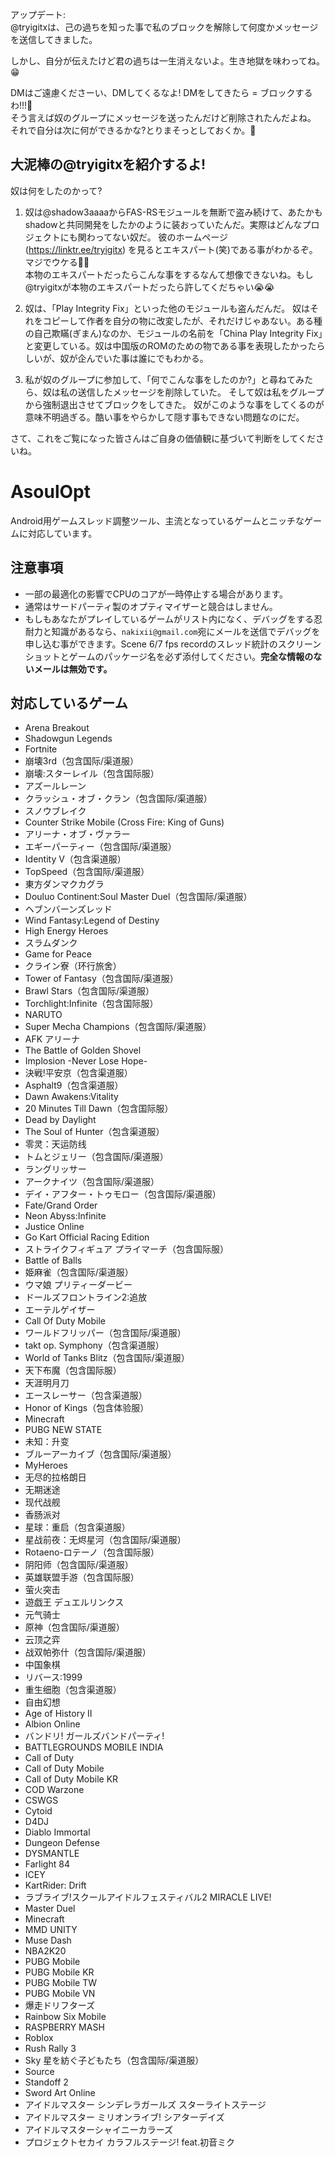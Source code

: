 アップデート:  
@tryigitxは、己の過ちを知った事で私のブロックを解除して何度かメッセージを送信してきました。
  
しかし、自分が伝えたけど君の過ちは一生消えないよ。生き地獄を味わってね。😁  
  
DMはご遠慮くださーい、DMしてくるなよ! DMをしてきたら = ブロックするわ!!!🤪  
そう言えば奴のグループにメッセージを送ったんだけど削除されたんだよね。<br>
それで自分は次に何ができるかな?とりまそっとしておくか。🤔  
  
  
## 大泥棒の@tryigitxを紹介するよ!

奴は何をしたのかって?

1. 奴は@shadow3aaaaからFAS-RSモジュールを無断で盗み続けて、あたかもshadowと共同開発をしたかのように装おっていたんだ。実際はどんなプロジェクトにも関わってない奴だ。
彼のホームページ (https://linktr.ee/tryigitx) を見るとエキスパート(笑)である事がわかるぞ。マジでウケる🤣🤣<br>
本物のエキスパートだったらこんな事をするなんて想像できないね。もし@tryigitxが本物のエキスパートだったら許してくだちゃい😭😭

2. 奴は、「Play Integrity Fix」といった他のモジュールも盗んだんだ。
奴はそれをコピーして作者を自分の物に改変したが、それだけじゃあない。ある種の自己欺瞞(ぎまん)なのか、モジュールの名前を「China Play Integrity Fix」と変更している。奴は中国版のROMのための物である事を表現したかったらしいが、奴が企んでいた事は誰にでもわかる。

3. 私が奴のグループに参加して、「何でこんな事をしたのか?」と尋ねてみたら、奴は私の送信したメッセージを削除していた。
そして奴は私をグループから強制退出させてブロックをしてきた。
奴がこのような事をしてくるのが意味不明過ぎる。酷い事をやらかして隠す事もできない問題なのにだ。

さて、これをご覧になった皆さんはご自身の価値観に基づいて判断をしてくださいね。  
  
# AsoulOpt
Android用ゲームスレッド調整ツール、主流となっているゲームとニッチなゲームに対応しています。

## 注意事項
- 一部の最適化の影響でCPUのコアが一時停止する場合があります。
- 通常はサードパーティ製のオプティマイザーと競合はしません。
- もしもあなたがプレイしているゲームがリスト内になく、デバッグをする忍耐力と知識があるなら、`nakixii@gmail.com`宛にメールを送信でデバッグを申し込む事ができます。Scene 6/7 fps recordのスレッド統計のスクリーンショットとゲームのパッケージ名を必ず添付してください。**完全な情報のないメールは無効です。**

## 対応しているゲーム
- Arena Breakout
- Shadowgun Legends
- Fortnite
- 崩壊3rd（包含国际/渠道服）
- 崩壊:スターレイル（包含国际服）
- アズールレーン
- クラッシュ・オブ・クラン（包含国际/渠道服）
- スノウブレイク
- Counter Strike Mobile (Cross Fire: King of Guns)
- アリーナ・オブ・ヴァラー 
- エギーパーティー（包含国际/渠道服）
- Identity V（包含渠道服）
- TopSpeed（包含国际/渠道服）
- 東方ダンマクカグラ
- Douluo Continent:Soul Master Duel（包含国际/渠道服）
- ヘブンバーンズレッド
- Wind Fantasy:Legend of Destiny
- High Energy Heroes
- スラムダンク
- Game for Peace
- クライン寮（环行旅舍）
- Tower of Fantasy（包含国际/渠道服）
- Brawl Stars（包含国际/渠道服）
- Torchlight:Infinite（包含国际服）
- NARUTO
- Super Mecha Champions（包含国际/渠道服）
- AFK アリーナ
- The Battle of Golden Shovel
- Implosion -Never Lose Hope-
- 決戦!平安京（包含渠道服）
- Asphalt9（包含渠道服）
- Dawn Awakens:Vitality
- 20 Minutes Till Dawn（包含国际服）
- Dead by Daylight
- The Soul of Hunter（包含渠道服）
- 零灵：天运防线
- トムとジェリー（包含国际/渠道服）
- ラングリッサー
- アークナイツ（包含国际/渠道服）
- デイ・アフター・トゥモロー（包含国际/渠道服）
- Fate/Grand Order
- Neon Abyss:Infinite
- Justice Online
- Go Kart Official Racing Edition
- ストライクフィギュア プライマーチ（包含国际服）
- Battle of Balls
- 姫麻雀（包含国际/渠道服）
- ウマ娘 プリティーダービー
- ドールズフロントライン2:追放
- エーテルゲイザー
- Call Of Duty Mobile
- ワールドフリッパー（包含国际/渠道服）
- takt op. Symphony（包含渠道服）
- World of Tanks Blitz（包含国际/渠道服）
- 天下布魔（包含国际服）
- 天涯明月刀
- エースレーサー（包含渠道服）
- Honor of Kings（包含体验服）
- Minecraft
- PUBG NEW STATE
- 未知：升变
- ブルーアーカイブ（包含国际/渠道服）
- MyHeroes
- 无尽的拉格朗日
- 无期迷途
- 现代战舰
- 香肠派对
- 星球：重启（包含渠道服）
- 星战前夜：无烬星河（包含国际/渠道服）
- Rotaeno-ロテーノ（包含国际服）
- 阴阳师（包含国际/渠道服）
- 英雄联盟手游（包含国际服）
- 萤火突击
- 遊戯王 デュエルリンクス
- 元气骑士
- 原神（包含国际/渠道服）
- 云顶之弈
- 战双帕弥什（包含国际/渠道服）
- 中国象棋
- リバース:1999
- 重生细胞（包含渠道服）
- 自由幻想
- Age of History II
- Albion Online
- バンドリ! ガールズバンドパーティ!
- BATTLEGROUNDS MOBILE INDIA
- Call of Duty
- Call of Duty Mobile
- Call of Duty Mobile KR
- COD Warzone
- CSWGS
- Cytoid
- D4DJ
- Diablo Immortal
- Dungeon Defense
- DYSMANTLE
- Farlight 84
- ICEY
- KartRider: Drift
- ラブライブ!スクールアイドルフェスティバル2 MIRACLE LIVE!
- Master Duel
- Minecraft
- MMD UNITY
- Muse Dash
- NBA2K20
- PUBG Mobile
- PUBG Mobile KR
- PUBG Mobile TW
- PUBG Mobile VN
- 爆走ドリフターズ
- Rainbow Six Mobile
- RASPBERRY MASH
- Roblox
- Rush Rally 3
- Sky 星を紡ぐ子どもたち（包含国际/渠道服）
- Source
- Standoff 2
- Sword Art Online
- アイドルマスター シンデレラガールズ スターライトステージ
- アイドルマスター ミリオンライブ! シアターデイズ
- アイドルマスターシャイニーカラーズ
- プロジェクトセカイ カラフルステージ! feat.初音ミク
